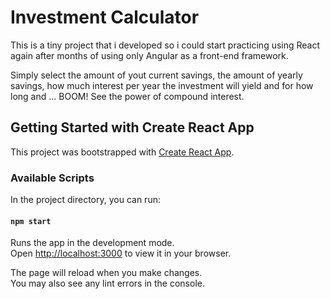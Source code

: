 # Investment Calculator

This is a tiny project that i developed so i could start practicing using React again after months of using only Angular as a front-end framework.

Simply select the amount of yout current savings, the amount of yearly savings, how much interest per year the investment will yield and for how long and ... BOOM! See the power of compound interest.

## Getting Started with Create React App

This project was bootstrapped with [Create React App](https://github.com/facebook/create-react-app).

### Available Scripts

In the project directory, you can run:

#### `npm start`

Runs the app in the development mode.\
Open [http://localhost:3000](http://localhost:3000) to view it in your browser.

The page will reload when you make changes.\
You may also see any lint errors in the console.
